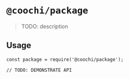 # `@coochi/package`

> TODO: description

## Usage

```
const package = require('@coochi/package');

// TODO: DEMONSTRATE API
```

